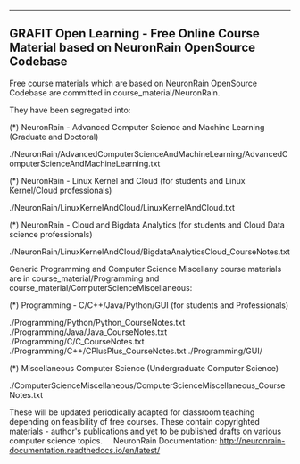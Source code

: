 --------------------------------------------------------------------------------------------------
GRAFIT Open Learning - Free Online Course Material based on NeuronRain OpenSource Codebase
--------------------------------------------------------------------------------------------------
Free course materials which are based on NeuronRain OpenSource Codebase are committed in course_material/NeuronRain.

They have been segregated into:

(*) NeuronRain - Advanced Computer Science and Machine Learning (Graduate and Doctoral)

./NeuronRain/AdvancedComputerScienceAndMachineLearning/AdvancedComputerScienceAndMachineLearning.txt

(*) NeuronRain - Linux Kernel and Cloud (for students and Linux Kernel/Cloud professionals)

./NeuronRain/LinuxKernelAndCloud/LinuxKernelAndCloud.txt

(*) NeuronRain - Cloud and Bigdata Analytics (for students and Cloud Data science professionals)

./NeuronRain/LinuxKernelAndCloud/BigdataAnalyticsCloud_CourseNotes.txt

Generic Programming and Computer Science Miscellany course materials are in course_material/Programming and
course_material/ComputerScienceMiscellaneous:

(*) Programming - C/C++/Java/Python/GUI (for students and Professionals)

./Programming/Python/Python_CourseNotes.txt
./Programming/Java/Java_CourseNotes.txt
./Programming/C/C_CourseNotes.txt
./Programming/C++/CPlusPlus_CourseNotes.txt
./Programming/GUI/

(*) Miscellaneous Computer Science (Undergraduate Computer Science) 

./ComputerScienceMiscellaneous/ComputerScienceMiscellaneous_CourseNotes.txt

These will be updated periodically adapted for classroom teaching depending on feasibility of free courses.
These contain copyrighted materials - author's publications and yet to be published drafts on various computer science topics.
   
NeuronRain Documentation: http://neuronrain-documentation.readthedocs.io/en/latest/

